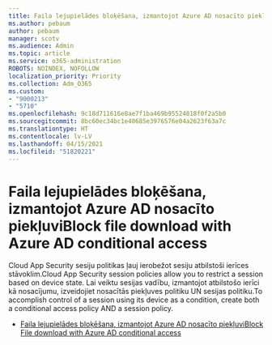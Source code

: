 ```yaml
---
title: Faila lejupielādes bloķēšana, izmantojot Azure AD nosacīto piekļuvi
ms.author: pebaum
author: pebaum
manager: scotv
ms.audience: Admin
ms.topic: article
ms.service: o365-administration
ROBOTS: NOINDEX, NOFOLLOW
localization_priority: Priority
ms.collection: Adm_O365
ms.custom:
- "9000213"
- "5710"
ms.openlocfilehash: 9c18d711616e8ae7f1ba469b95524818f0f2a5b0
ms.sourcegitcommit: 8bc60ec34bc1e40685e3976576e04a2623f63a7c
ms.translationtype: HT
ms.contentlocale: lv-LV
ms.lasthandoff: 04/15/2021
ms.locfileid: "51820221"
---
```

# <a name="block-file-download-with-azure-ad-conditional-access"></a><span data-ttu-id="0c0bd-102">Faila lejupielādes bloķēšana, izmantojot Azure AD nosacīto piekļuvi</span><span class="sxs-lookup"><span data-stu-id="0c0bd-102">Block file download with Azure AD conditional access</span></span>

<span data-ttu-id="0c0bd-103">Cloud App Security sesiju politikas ļauj ierobežot sesiju atbilstoši ierīces stāvoklim.</span><span class="sxs-lookup"><span data-stu-id="0c0bd-103">Cloud App Security session policies allow you to restrict a session based on device state.</span></span> <span data-ttu-id="0c0bd-104">Lai veiktu sesijas vadību, izmantojot atbilstošo ierīci kā nosacījumu, izveidojiet nosacītās piekļuves politiku UN sesijas politiku.</span><span class="sxs-lookup"><span data-stu-id="0c0bd-104">To accomplish control of a session using its device as a condition, create both a conditional access policy AND a session policy.</span></span>

- [<span data-ttu-id="0c0bd-105">Faila lejupielādes bloķēšana, izmantojot Azure AD nosacīto piekļuvi</span><span class="sxs-lookup"><span data-stu-id="0c0bd-105">Block File download with Azure AD conditional access</span></span>](https://docs.microsoft.com/cloud-app-security/use-case-proxy-block-session-aad#create-a-block-download-policy-for-unmanaged-devices)
